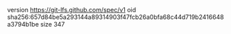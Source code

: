 version https://git-lfs.github.com/spec/v1
oid sha256:657d84be5a293144a89314903f47fcb26a0bfa68c44d719b2416648a3794b1be
size 347
